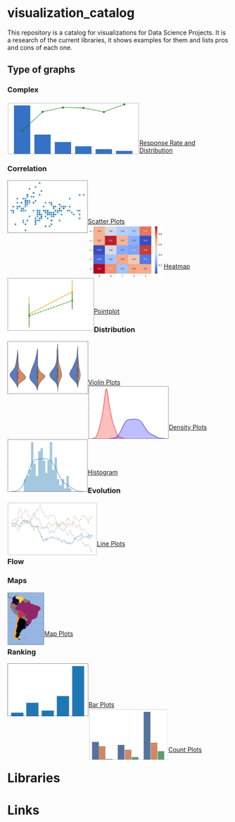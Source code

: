 # visualization_catalog
This repository is a catalog for visualizations for Data Science Projects.
It is a research of the current libraries, it shows examples for them and lists pros and cons of each one.


## Type of graphs

### Complex
<div>
    <a href="./Complex/response_rate_and_distribution.ipynb"><img src="images/complex.jpg" align="left" height="120" ></a>
</div>
<br><br><br><br><br>
<div>
    <a href="./Complex/response_rate_and_distribution.ipynb">Response Rate and Distribution</a>
</div>

### Correlation
<div>
    <a href="./Correlation/scatter.ipynb"><img src="images/scatter.jpg" align="left" height="120" ></a>
</div>
<br><br><br><br><br>
<div>
    <a href="./Correlation/scatter.ipynb">Scatter Plots</a><br>
</div>

<div>
    <a href="./Correlation/heatmap.ipynb"><img src="images/heatmap.jpg" align="left" height="120" ></a>
</div>
<br><br><br><br><br>
<div>
    <a href="./Correlation/heatmap.ipynb">Heatmap</a><br>
</div>

<div>
    <a href="./Correlation/pointplot.ipynb"><img src="images/pointplot.jpg" align="left" height="120" ></a>
</div>
<br><br><br><br><br>
<div>
    <a href="./Correlation/pointplot.ipynb">Pointplot</a><br>
</div>

### Distribution
<div>
    <a href="./Distribution/violin.ipynb"><img src="images/violin.jpg" align="left" height="120" ></a>
</div>
<br><br><br><br><br>
<div>
    <a href="./Distribution/violin.ipynb">Violin Plots</a><br>
</div>

<div>
    <a href="./Distribution/density.ipynb"><img src="images/density.jpg" align="left" height="120" ></a>
</div>
<br><br><br><br><br>
<div>
    <a href="./Distribution/density.ipynb">Density Plots</a><br>
</div>

<div>
    <a href="./Distribution/histogram.ipynb"><img src="images/histogram.jpg" align="left" height="120" ></a>
</div>
<br><br><br><br><br>
<div>
    <a href="./Distribution/histogram.ipynb">Histogram</a><br>
</div>

### Evolution
<div>
    <a href="./Evolution/line.ipynb"><img src="images/line.jpg" align="left" height="120" ></a>
</div>
<br><br><br><br><br>
<div>
    <a href="./Evolution/line.ipynb">Line Plots</a><br>
</div>

### Flow

### Maps
<div>
    <a href="./Maps/maps.ipynb"><img src="images/maps.jpg" align="left" height="120" ></a>
</div>
<br><br><br><br><br>
<div>
    <a href="./Maps/maps.ipynb">Map Plots</a><br>
</div>

### Ranking
<div>
    <a href="./Ranking/bars.ipynb"><img src="images/bars.jpg" align="left" height="120" ></a>
</div>
<br><br><br><br><br>
<div>
    <a href="./Ranking/bar.ipynb">Bar Plots</a><br>
</div>

<div>
    <a href="./Ranking/countplot.ipynb"><img src="images/countplot.jpg" align="left" height="120" ></a>
</div>
<br><br><br><br><br>
<div>
    <a href="./Ranking/countplot.ipynb">Count Plots</a><br>
</div>

# Libraries

# Links
